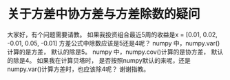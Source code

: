 # 关于方差中协方差与方差除数的疑问

大家好，有个问题需要请教。
如果我投资组合最近5周的收益是x = [0.01, 0.02, -0.01, 0.05, -0.01]
方差公式中除数应该是5还是4呢？
numpy 中，numpy.var()计算的是方差， 默认的除是5。
numpy 中，numpy.cov()计算的是协方差， 默认的除是4。
如果我在计算贝塔时， 是否按照numpy默认的来呢，还是 numpy.var()计算方差时，也应该除4呢？
谢谢指教。

